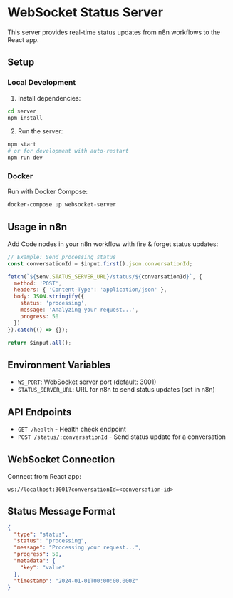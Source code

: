 # WebSocket Status Server

This server provides real-time status updates from n8n workflows to the React app.

## Setup

### Local Development

1. Install dependencies:
```bash
cd server
npm install
```

2. Run the server:
```bash
npm start
# or for development with auto-restart
npm run dev
```

### Docker

Run with Docker Compose:
```bash
docker-compose up websocket-server
```

## Usage in n8n

Add Code nodes in your n8n workflow with fire & forget status updates:

```javascript
// Example: Send processing status
const conversationId = $input.first().json.conversationId;

fetch(`${$env.STATUS_SERVER_URL}/status/${conversationId}`, {
  method: 'POST',
  headers: { 'Content-Type': 'application/json' },
  body: JSON.stringify({
    status: 'processing',
    message: 'Analyzing your request...',
    progress: 50
  })
}).catch(() => {});

return $input.all();
```

## Environment Variables

- `WS_PORT`: WebSocket server port (default: 3001)
- `STATUS_SERVER_URL`: URL for n8n to send status updates (set in n8n)

## API Endpoints

- `GET /health` - Health check endpoint
- `POST /status/:conversationId` - Send status update for a conversation

## WebSocket Connection

Connect from React app:
```
ws://localhost:3001?conversationId=<conversation-id>
```

## Status Message Format

```json
{
  "type": "status",
  "status": "processing",
  "message": "Processing your request...",
  "progress": 50,
  "metadata": {
    "key": "value"
  },
  "timestamp": "2024-01-01T00:00:00.000Z"
}
```